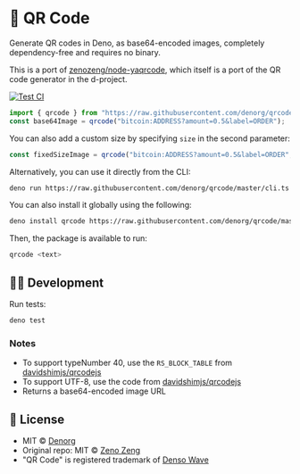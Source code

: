 # 📇 QR Code

Generate QR codes in Deno, as base64-encoded images, completely dependency-free and requires no binary.

This is a port of [zenozeng/node-yaqrcode](https://github.com/zenozeng/node-yaqrcode), which itself is a port of the QR code generator in the d-project.

[![Test CI](https://github.com/denorg/qrcode/workflows/Test%20CI/badge.svg)](https://github.com/denorg/qrcode/actions)

```ts
import { qrcode } from "https://raw.githubusercontent.com/denorg/qrcode/master/mod.ts";
const base64Image = qrcode("bitcoin:ADDRESS?amount=0.5&label=ORDER");
```

You can also add a custom size by specifying `size` in the second parameter:

```ts
const fixedSizeImage = qrcode("bitcoin:ADDRESS?amount=0.5&label=ORDER", { size: 500 });
```

Alternatively, you can use it directly from the CLI:

```bash
deno run https://raw.githubusercontent.com/denorg/qrcode/master/cli.ts <text>
```

You can also install it globally using the following:

```bash
deno install qrcode https://raw.githubusercontent.com/denorg/qrcode/master/cli.ts
```

Then, the package is available to run:

```bash
qrcode <text>
```

## 👩‍💻 Development

Run tests:

```bash
deno test
```

### Notes

- To support typeNumber 40, use the `RS_BLOCK_TABLE` from [davidshimjs/qrcodejs](http://davidshimjs.github.io/qrcodejs/)
- To support UTF-8, use the code from [davidshimjs/qrcodejs](http://davidshimjs.github.io/qrcodejs/)
- Returns a base64-encoded image URL

## 📄 License

- MIT © [Denorg](https://den.org.in)
- Original repo: MIT © [Zeno Zeng](https://github.com/zenozeng/node-yaqrcode)
- "QR Code" is registered trademark of [Denso Wave](http://www.denso-wave.com/qrcode/faqpatent-e.html)
